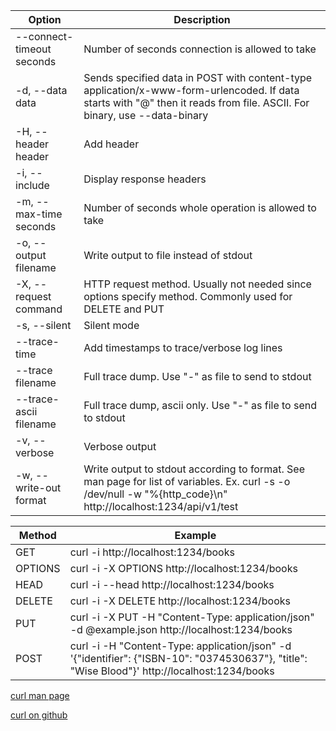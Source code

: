 Option|Description
---|---
--connect-timeout seconds|Number of seconds connection is allowed to take
-d, --data data|Sends specified data in POST with content-type application/x-www-form-urlencoded. If data starts with "@" then it reads from file. ASCII.  For binary, use --data-binary
-H, --header header|Add header
-i, --include|Display response headers
-m, --max-time seconds|Number of seconds whole operation is allowed to take
-o, --output filename|Write output to file instead of stdout
-X, --request command|HTTP request method. Usually not needed since options specify method. Commonly used for DELETE and PUT
-s, --silent|Silent mode
--trace-time|Add timestamps to trace/verbose log lines
--trace filename|Full trace dump. Use "-" as file to send to stdout
--trace-ascii filename|Full trace dump, ascii only. Use "-" as file to send to stdout
-v, --verbose|Verbose output
-w, --write-out format|Write output to stdout according to format. See man page for list of variables. Ex. curl -s -o /dev/null -w "%{http_code}\n" http://localhost:1234/api/v1/test

Method|Example
---|---
GET|curl -i http://localhost:1234/books
OPTIONS|curl -i -X OPTIONS http://localhost:1234/books
HEAD|curl -i --head http://localhost:1234/books
DELETE|curl -i -X DELETE http://localhost:1234/books
PUT|curl -i -X PUT -H "Content-Type: application/json" -d @example.json http://localhost:1234/books
POST|curl -i -H "Content-Type: application/json" -d '{"identifier": {"ISBN-10": "0374530637"}, "title": "Wise Blood"}' http://localhost:1234/books


[curl man page](https://curl.haxx.se/docs/manpage.html)

[curl on github](https://github.com/curl/curl)
